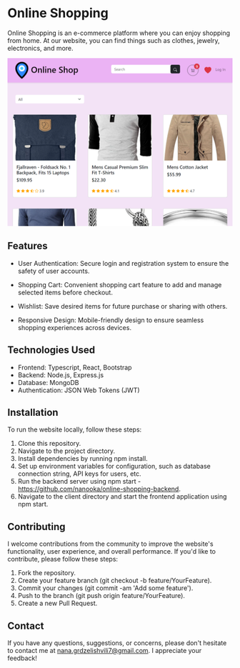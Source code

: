 # Online Shopping

Online Shopping is an e-commerce platform where you can enjoy shopping from home. At our website, you can find things such as clothes, jewelry, electronics, and more.

![preview](website.png)

## Features

- User Authentication: Secure login and registration system to ensure the safety of user accounts.

- Shopping Cart: Convenient shopping cart feature to add and manage selected items before checkout.

- Wishlist: Save desired items for future purchase or sharing with others.

- Responsive Design: Mobile-friendly design to ensure seamless shopping experiences across devices.

## Technologies Used

- Frontend: Typescript, React, Bootstrap
- Backend: Node.js, Express.js
- Database: MongoDB
- Authentication: JSON Web Tokens (JWT)

## Installation

To run the website locally, follow these steps:

1. Clone this repository.
2. Navigate to the project directory.
3. Install dependencies by running npm install.
4. Set up environment variables for configuration, such as database connection string, API keys for users, etc.
5. Run the backend server using npm start - https://github.com/nanooka/online-shopping-backend.
6. Navigate to the client directory and start the frontend application using npm start.

## Contributing

I welcome contributions from the community to improve the website's functionality, user experience, and overall performance. If you'd like to contribute, please follow these steps:

1. Fork the repository.
2. Create your feature branch (git checkout -b feature/YourFeature).
3. Commit your changes (git commit -am 'Add some feature').
4. Push to the branch (git push origin feature/YourFeature).
5. Create a new Pull Request.

## Contact

If you have any questions, suggestions, or concerns, please don't hesitate to contact me at nana.grdzelishvili7@gmail.com. I appreciate your feedback!
